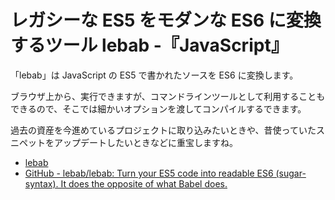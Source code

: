 # レガシーな ES5 をモダンな ES6 に変換するツール lebab -『JavaScript』

「lebab」は JavaScript の ES5 で書かれたソースを ES6 に変換します。

ブラウザ上から、実行できますが、コマンドラインツールとして利用することもできるので、そこでは細かいオプションを渡してコンパイルするできます。

過去の資産を今進めているプロジェクトに取り込みたいときや、昔使っていたスニペットをアップデートしたいときなどに重宝しますね。

- [lebab](https://lebab.io/try-it)
- [GitHub - lebab/lebab: Turn your ES5 code into readable ES6 (sugar-syntax). It does the opposite of what Babel does.](https://github.com/lebab/lebab)
